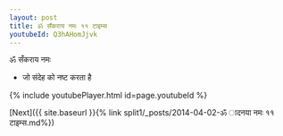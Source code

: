 ```yaml
---
layout: post
title: ॐ सँकराय नमः ११ टाइम्स
youtubeId: Q3hAHomJjvk
---
```

 
 
 ॐ सँकराय नमः  
 
 -  जो संदेह को नष्ट करता है 
 
  
 
  
 
 
 
 
 
 


{% include youtubePlayer.html id=page.youtubeId %}
 
[Next]({{ site.baseurl }}{% link  split1/_posts/2014-04-02-ॐ ादनया नमः ११ टाइम्स.md%})
 
